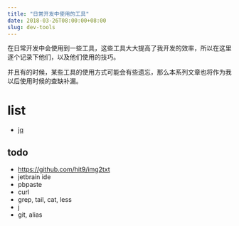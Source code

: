 ```yaml
---
title: "日常开发中使用的工具"
date: 2018-03-26T08:00:00+08:00
slug: dev-tools
---
```


在日常开发中会使用到一些工具，这些工具大大提高了我开发的效率，所以在这里逐个记录下他们，以及他们使用的技巧。

并且有的时候，某些工具的使用方式可能会有些遗忘，那么本系列文章也将作为我以后使用时候的查缺补漏。

# list
* [jq](.)

## todo
* https://github.com/hit9/img2txt
* jetbrain ide
* pbpaste
* curl
* grep, tail, cat, less
* j
* git, alias

